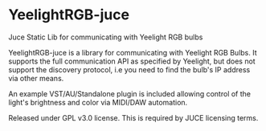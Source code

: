 # YeelightRGB-juce
Juce Static Lib for communicating with Yeelight RGB bulbs

YeelightRGB-juce is a library for communicating with Yeelight RGB Bulbs. It supports the full communication API as specified
by Yeelight, but does not support the discovery protocol, i.e you need to find the bulb's IP address via other means.

An example VST/AU/Standalone plugin is included allowing control of the light's brightness and color via MIDI/DAW automation.

Released under GPL v3.0 license. This is required by JUCE licensing terms.
